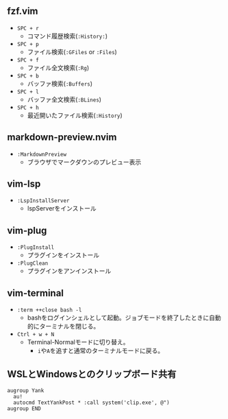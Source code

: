 
## fzf.vim

- `SPC + r`
  - コマンド履歴検索(`:History:`)
- `SPC + p`
  - ファイル検索(`:GFiles` or `:Files`)
- `SPC + f`
  - ファイル全文検索(`:Rg`)
- `SPC + b`
  - バッファ検索(`:Buffers`)
- `SPC + l`
  - バッファ全文検索(`:BLines`)
- `SPC + h`
  - 最近開いたファイル検索(`:History`)

## markdown-preview.nvim

- `:MarkdownPreview`
  - ブラウザでマークダウンのプレビュー表示

## vim-lsp

- `:LspInstallServer`
  - lspServerをインストール

## vim-plug

- `:PlugInstall`
  - プラグインをインストール
- `:PlugClean`
  - プラグインをアンインストール

## vim-terminal

- `:term ++close bash -l`
  - bashをログインシェルとして起動。ジョブモードを終了したときに自動的にターミナルを閉じる。
- `Ctrl + w + N`
  - Terminal-Normalモードに切り替え。
	- `i`や`A`を追すと通常のターミナルモードに戻る。

## WSLとWindowsとのクリップボード共有

```
augroup Yank
  au!
  autocmd TextYankPost * :call system('clip.exe', @")
augroup END
```
